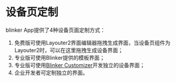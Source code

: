 # 设备页定制  
blinker App提供了4种设备页面定制方式：
1. 免费版可使用Layouter2界面编辑器拖拽生成界面，当设备页组件为Layouter2时，可以在这里拖拽生成设备界面；  
2. 专业版可使用Blinker提供的模板界面；  
3. 专业版可使用[Blinker Customizer](https://diandeng.tech/doc/customizer)开发独立的设备界面；  
4. 企业开发者可定制独立的界面。  
